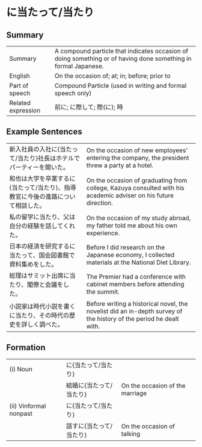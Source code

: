 # に当たって/当たり

## Summary

<table><tr>   <td>Summary</td>   <td>A compound particle that indicates occasion of doing something or of having done something in formal Japanese.</td></tr><tr>   <td>English</td>   <td>On the occasion of; at; in; before; prior to</td></tr><tr>   <td>Part of speech</td>   <td>Compound Particle (used in writing and formal speech only)</td></tr><tr>   <td>Related expression</td>   <td>前に; に際して; 際(に); 時</td></tr></table>

## Example Sentences

<table><tr>   <td>新入社員の入社に{当たって/当たり}社長はホテルでパーティーを開いた。</td>   <td>On the occasion of new employees' entering the company, the president threw a party at a hotel.</td></tr><tr>   <td>和也は大学を卒業するに{当たって/当たり}、指導教官に今後の進路について相談した。</td>   <td>On the occasion of graduating from college, Kazuya consulted with his academic adviser on his future direction.</td></tr><tr>   <td>私の留学に当たり、父は自分の経験を話してくれた。</td>   <td>On the occasion of my study abroad, my father told me about his own experience.</td></tr><tr>   <td>日本の経済を研究するに当たって、国会図書館で資料集めをした。</td>   <td>Before I did research on the Japanese economy, I collected materials at the National Diet Library.</td></tr><tr>   <td>総理はサミット出席に当たり、閣僚と会議をした。</td>   <td>The Premier had a conference with cabinet members before attending the summit.</td></tr><tr>   <td>小説家は時代小説を書くに当たり、その時代の歴史を詳しく調べた。</td>   <td>Before writing a historical novel, the novelist did an in-depth survey of the history of the period he dealt with.</td></tr></table>

## Formation

<table class="table"><tbody><tr class="tr head"><td class="td"><span class="numbers">(i)</span> <span class="bold">Noun</span></td><td class="td"><span class="concept">に</span><span>{</span><span class="concept">当たって</span><span>/</span><span class="concept">当たり</span><span>}</span></td><td class="td"></td></tr><tr class="tr"><td class="td"></td><td class="td"><span>結婚</span><span class="concept">に</span><span>{</span><span class="concept">当たって</span><span>/</span><span class="concept">当たり</span><span>}</span></td><td class="td"><span>On the occasion of the marriage</span></td></tr><tr class="tr head"><td class="td"><span class="numbers">(ii)</span> <span class="bold">Vinformal nonpast</span></td><td class="td"><span class="concept">に</span><span>{</span><span class="concept">当たって</span><span>/</span><span class="concept">当たり</span><span>}</span></td><td class="td"></td></tr><tr class="tr"><td class="td"></td><td class="td"><span>話す</span><span class="concept">に</span><span>{</span><span class="concept">当たって</span><span>/</span><span class="concept">当たり</span><span>}</span></td><td class="td"><span>On the occasion of talking</span></td></tr></tbody></table>


